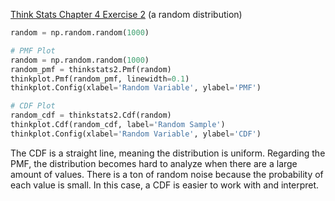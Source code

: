 [Think Stats Chapter 4 Exercise 2](http://greenteapress.com/thinkstats2/html/thinkstats2005.html#toc41) (a random distribution)

> > 
```python
random = np.random.random(1000)

# PMF Plot
random = np.random.random(1000)
random_pmf = thinkstats2.Pmf(random) 
thinkplot.Pmf(random_pmf, linewidth=0.1)
thinkplot.Config(xlabel='Random Variable', ylabel='PMF')

# CDF Plot
random_cdf = thinkstats2.Cdf(random)
thinkplot.Cdf(random_cdf, label='Random Sample')
thinkplot.Config(xlabel='Random Variable', ylabel='CDF')
```

The CDF is a straight line, meaning the distribution is uniform. 
Regarding the PMF, the distribution becomes hard to analyze when there
are a large amount of values. There is a ton of random noise because the 
probability of each value is small. In this case, a CDF is easier to work 
with and interpret. 

